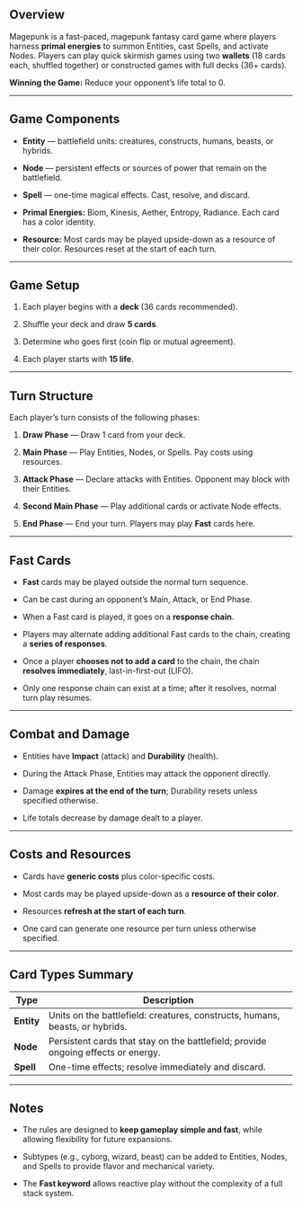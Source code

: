 ## Overview

Magepunk is a fast-paced, magepunk fantasy card game where players harness **primal energies** to summon Entities, cast Spells, and activate Nodes. Players can play quick skirmish games using two **wallets** (18 cards each, shuffled together) or constructed games with full decks (36+ cards).

**Winning the Game:** Reduce your opponent’s life total to 0.

---

## Game Components

- **Entity** — battlefield units: creatures, constructs, humans, beasts, or hybrids.
    
- **Node** — persistent effects or sources of power that remain on the battlefield.
    
- **Spell** — one-time magical effects. Cast, resolve, and discard.
    
- **Primal Energies:** Biom, Kinesis, Aether, Entropy, Radiance. Each card has a color identity.
    
- **Resource:** Most cards may be played upside-down as a resource of their color. Resources reset at the start of each turn.
    

---

## Game Setup

1. Each player begins with a **deck** (36 cards recommended).
    
2. Shuffle your deck and draw **5 cards**.
    
3. Determine who goes first (coin flip or mutual agreement).
    
4. Each player starts with **15 life**.
    

---

## Turn Structure

Each player’s turn consists of the following phases:

1. **Draw Phase** — Draw 1 card from your deck.
    
2. **Main Phase** — Play Entities, Nodes, or Spells. Pay costs using resources.
    
3. **Attack Phase** — Declare attacks with Entities. Opponent may block with their Entities.
    
4. **Second Main Phase** — Play additional cards or activate Node effects.
    
5. **End Phase** — End your turn. Players may play **Fast** cards here.
    

---

## Fast Cards

- **Fast** cards may be played outside the normal turn sequence.
    
- Can be cast during an opponent’s Main, Attack, or End Phase.
    
- When a Fast card is played, it goes on a **response chain**.
    
- Players may alternate adding additional Fast cards to the chain, creating a **series of responses**.
    
- Once a player **chooses not to add a card** to the chain, the chain **resolves immediately**, last-in-first-out (LIFO).
    
- Only one response chain can exist at a time; after it resolves, normal turn play resumes.

---

## Combat and Damage

- Entities have **Impact** (attack) and **Durability** (health).
    
- During the Attack Phase, Entities may attack the opponent directly.
    
- Damage **expires at the end of the turn**; Durability resets unless specified otherwise.
    
- Life totals decrease by damage dealt to a player.
    

---

## Costs and Resources

- Cards have **generic costs** plus color-specific costs.
    
- Most cards may be played upside-down as a **resource of their color**.
    
- Resources **refresh at the start of each turn**.
    
- One card can generate one resource per turn unless otherwise specified.
    

---

## Card Types Summary

|Type|Description|
|---|---|
|**Entity**|Units on the battlefield: creatures, constructs, humans, beasts, or hybrids.|
|**Node**|Persistent cards that stay on the battlefield; provide ongoing effects or energy.|
|**Spell**|One-time effects; resolve immediately and discard.|

---

## Notes

- The rules are designed to **keep gameplay simple and fast**, while allowing flexibility for future expansions.
    
- Subtypes (e.g., cyborg, wizard, beast) can be added to Entities, Nodes, and Spells to provide flavor and mechanical variety.
    
- The **Fast keyword** allows reactive play without the complexity of a full stack system.